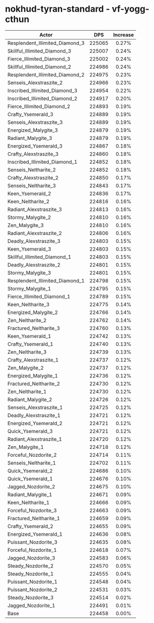 # nokhud-tyran-standard - vf-yogg-cthun
| Actor | DPS | Increase |
|---|:---:|:---:|
|Resplendent_Illimited_Diamond_3|225065|0.27%|
|Skillful_Illimited_Diamond_3|225007|0.24%|
|Fierce_Illimited_Diamond_3|225002|0.24%|
|Skillful_Illimited_Diamond_2|224986|0.24%|
|Resplendent_Illimited_Diamond_2|224975|0.23%|
|Senseis_Alexstraszite_2|224966|0.23%|
|Inscribed_Illimited_Diamond_3|224954|0.22%|
|Inscribed_Illimited_Diamond_2|224917|0.20%|
|Fierce_Illimited_Diamond_2|224893|0.19%|
|Crafty_Ysemerald_3|224889|0.19%|
|Senseis_Alexstraszite_3|224889|0.19%|
|Energized_Malygite_3|224879|0.19%|
|Radiant_Malygite_3|224879|0.19%|
|Energized_Ysemerald_3|224867|0.18%|
|Crafty_Alexstraszite_3|224860|0.18%|
|Inscribed_Illimited_Diamond_1|224852|0.18%|
|Senseis_Neltharite_2|224852|0.18%|
|Crafty_Alexstraszite_2|224850|0.17%|
|Senseis_Neltharite_3|224843|0.17%|
|Keen_Ysemerald_2|224836|0.17%|
|Keen_Neltharite_2|224816|0.16%|
|Radiant_Alexstraszite_3|224813|0.16%|
|Stormy_Malygite_2|224810|0.16%|
|Zen_Malygite_3|224810|0.16%|
|Radiant_Alexstraszite_2|224806|0.16%|
|Deadly_Alexstraszite_3|224803|0.15%|
|Keen_Ysemerald_3|224803|0.15%|
|Skillful_Illimited_Diamond_1|224803|0.15%|
|Deadly_Alexstraszite_2|224801|0.15%|
|Stormy_Malygite_3|224801|0.15%|
|Resplendent_Illimited_Diamond_1|224798|0.15%|
|Stormy_Malygite_1|224795|0.15%|
|Fierce_Illimited_Diamond_1|224789|0.15%|
|Keen_Neltharite_3|224775|0.14%|
|Energized_Malygite_2|224766|0.14%|
|Zen_Neltharite_2|224762|0.14%|
|Fractured_Neltharite_3|224760|0.13%|
|Keen_Ysemerald_1|224742|0.13%|
|Crafty_Ysemerald_1|224740|0.13%|
|Zen_Neltharite_3|224739|0.13%|
|Crafty_Alexstraszite_1|224737|0.12%|
|Zen_Malygite_2|224737|0.12%|
|Energized_Malygite_1|224736|0.12%|
|Fractured_Neltharite_2|224730|0.12%|
|Zen_Neltharite_1|224730|0.12%|
|Radiant_Malygite_2|224726|0.12%|
|Senseis_Alexstraszite_1|224725|0.12%|
|Deadly_Alexstraszite_1|224721|0.12%|
|Energized_Ysemerald_2|224721|0.12%|
|Quick_Ysemerald_3|224721|0.12%|
|Radiant_Alexstraszite_1|224720|0.12%|
|Zen_Malygite_1|224718|0.12%|
|Forceful_Nozdorite_2|224714|0.11%|
|Senseis_Neltharite_1|224702|0.11%|
|Quick_Ysemerald_2|224686|0.10%|
|Quick_Ysemerald_1|224676|0.10%|
|Jagged_Nozdorite_2|224675|0.10%|
|Radiant_Malygite_1|224671|0.09%|
|Keen_Neltharite_1|224666|0.09%|
|Forceful_Nozdorite_3|224663|0.09%|
|Fractured_Neltharite_1|224659|0.09%|
|Crafty_Ysemerald_2|224655|0.09%|
|Energized_Ysemerald_1|224636|0.08%|
|Puissant_Nozdorite_3|224635|0.08%|
|Forceful_Nozdorite_1|224618|0.07%|
|Jagged_Nozdorite_3|224583|0.06%|
|Steady_Nozdorite_2|224570|0.05%|
|Steady_Nozdorite_1|224555|0.04%|
|Puissant_Nozdorite_1|224548|0.04%|
|Puissant_Nozdorite_2|224531|0.03%|
|Steady_Nozdorite_3|224514|0.02%|
|Jagged_Nozdorite_1|224491|0.01%|
|Base|224458|0.00%|
